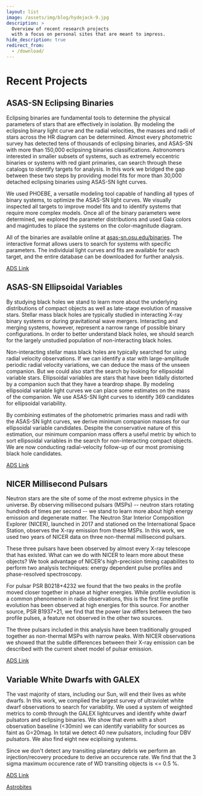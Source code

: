 ```yaml
---
layout: list
image: /assets/img/blog/hydejack-9.jpg
description: >
  Overview of recent research projects
  with a focus on personal sites that are meant to impress.
hide_description: true
redirect_from:
  - /download/
---
```


# Recent Projects

## ASAS-SN Eclipsing Binaries

Eclipsing binaries are fundamental tools to determine the physical parameters of stars that are effectively in isolation. By modeling the eclipsing binary light curve and the radial velocities, the masses and radii of stars across the HR diagram can be determined. Almost every photometric survey has detected tens of thousands of eclipsing binaries, and ASAS-SN with more than 150,000 eclipsinng binaries classifications. Astronomers interested in smaller subsets of systems, such as extremely eccentric binaries or systems with red giant primaries, can search through these catalogs to identify targets for analysis. In this work we bridged the gap between these two steps by providing model fits for more than 30,000 detached eclipsing binaries using ASAS-SN light curves.

We used PHOEBE, a versatile modeling tool capable of handling all types of binary systems, to optimize the ASAS-SN light curves. We visually inspected all targets to improve model fits and to identify systems that require more complex models. Once all of the binary parameters were determined, we explored the parameter distributions and used Gaia colors and magintudes to place the systems on the color-magnitude diagram. 

All of the binaries are available online at [asas-sn.osu.edu/binaries](https://asas-sn.osu.edu/binaries). The interactive format allows users to search for systems with specific parameters. The individuial light curves and fits are available for each target, and the entire database can be downloaded for further analysis. 

[ADS Link](https://ui.adsabs.harvard.edu/abs/2022arXiv220505687R/abstract)

## ASAS-SN Ellipsoidal Variables

By studying black holes we stand to learn more about the underlying distributions of compact objects as well as late-stage evolution of massive stars. Stellar mass black holes are typically studied in interacting X-ray binary systems or during gravitational wave mergers. Interacting and merging systems, however, represent a narrow range of possible binary configurations. In order to better understand black holes, we should search for the largely unstudied population of non-interacting black holes.

Non-interacting stellar mass black holes are typically searched for using radial velocity observations. If we can identify a star with large-amplitude periodic radial velocity variations, we can deduce the mass of the unseen companion. But we could also start the search by looking for ellipsoidal variable stars. Ellipsoidal variables are stars that have been tidally distorted by a companion such that they have a teardrop shape. By modeling ellipsoidal variable light curves we can place some estimates on the mass of the companion. We use ASAS-SN light curves to identify 369 candidates for ellipsoidal variability.

By combining estimates of the photometric primaries mass and radii with the ASAS-SN light curves, we derive minimum companion masses for our ellipsoidal variable candidates. Despite the conservative nature of this estimation, our minimum companion mass offers a useful metric by which to sort ellipsoidal variables in the search for non-interacting compact objects. We are now conducting radial-velocity follow-up of our most promising black hole candidates. 

[ADS Link](https://ui.adsabs.harvard.edu/abs/2021arXiv210502242R/abstract)


## NICER Millisecond Pulsars

Neutron stars are the site of some of the most extreme physics in the universe. By observing millisecond pulsars (MSPs) -- neutron stars rotating hundreds of times per second -- we stand to learn more about high energy emission and degenerate matter. The Neutron Star Interior Composition Explorer (NICER), launched in 2017 and stationed on the International Space Station, observes the X-ray emission from these MSPs. In this work, we used two years of NICER data on three non-thermal millisecond pulsars. 

These three pulsars have been observed by almost every X-ray telescope that has existed. What can we do with NICER to learn more about these objects? We took advantage of NICER's high-precision timing capabilites to perform two analysis techniques: energy dependent pulse profiles and phase-resolved spectroscopy. 

For pulsar PSR B0218+4232 we found that the two peaks in the profile moved closer together in phase at higher energies. While profile evolution is a common phenomenon in radio observations, this is the first time profile evolution has been observed at high energies for this source. For another source, PSR B1937+21, we find that the power law differs between the two profile pulses, a feature not observed in the other two sources. 

The three pulsars included in this analysis have been traditionally grouped together as non-thermal MSPs with narrow peaks. With NICER observations we showed that the subtle differences between their X-ray emission can be described with the current sheet model of pulsar emission.

[ADS Link](https://ui.adsabs.harvard.edu/abs/2020ApJ...892..150R/abstract)

## Variable White Dwarfs with GALEX

The vast majority of stars, including our Sun, will end their lives as white dwarfs. In this work, we complied the largest survey of ultraviolet white dwarf observations to search for variability. We used a system of weighted metrics to comb through the GALEX lightcurves and identify white dwarf pulsators and eclipsing binaries. We show that even with a short observation baseline (<30min) we can identify variability for sources as faint as G=20mag. In total we detect 40 new pulsators, including four DBV pulsators. We also find eight new eciplising systems. 

Since we don't detect any transiting planetary debris we perform an injection/recovery procedure to derive an occurence rate. We find that the 3 sigma maximum occurence rate of WD transiting objects is <= 0.5 %.

[ADS Link](https://ui.adsabs.harvard.edu/abs/2019MNRAS.486.4574R/abstract)

[Astrobites](https://astrobites.org/2018/12/19/galex_wds/)



[blog]: /
[portfolio]: https://hydejack.com/examples/
[resume]: https://hydejack.com/resume/
[download]: https://hydejack.com/download/
[welcome]: https://hydejack.com/
[forms]: https://hydejack.com/forms-by-example/

[features]: #features
[news]: #build-an-audience
[syntax]: syntax-highlighting
[latex]: #beautiful-math
[dark]: https://hydejack.com/blog/hydejack/2018-09-01-introducing-dark-mode/
[search]: https://hydejack.com/#_search-input
[grid]: https://hydejack.com/blog/hydejack/

[lic]: LICENSE.md
[pro]: licenses/PRO.md
[docs]: docs/README.md
[ofln]: docs/advanced.md#enabling-offline-support
[math]: docs/writing.md#adding-math

[kit]: https://github.com/hydecorp/hydejack-starter-kit/archive/v9.0.3.zip
[src]: https://github.com/hydecorp/hydejack
[gem]: https://rubygems.org/gems/jekyll-theme-hydejack
[buy]: https://gum.co/nuOluY
[nfy]: https://app.netlify.com/start/deploy?repository=https://github.com/hydecorp/hydejack-starter-kit
[dtn]: https://www.netlify.com/img/deploy/button.svg

[gpss]: https://developers.google.com/speed/pagespeed/insights/?url=https%3A%2F%2Fhydejack.com%2Fdocs%2F
[rouge]: http://rouge.jneen.net
[katex]: https://khan.github.io/KaTeX/
[mathjax]: https://www.mathjax.org/
[tinyletter]: https://tinyletter.com/
